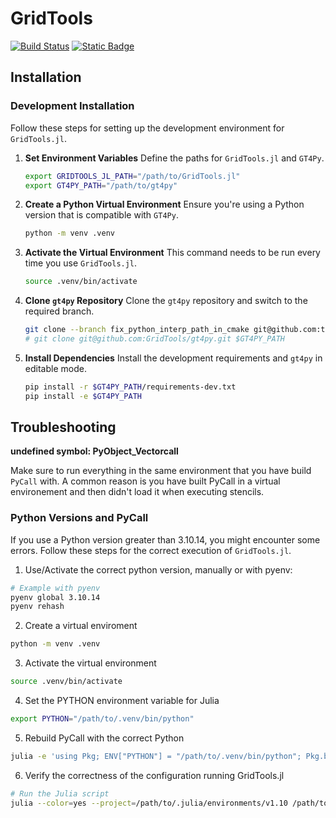 # GridTools

[![Build Status](https://github.com/jeffzwe/GridTools.jl/actions/workflows/CI.yml/badge.svg?branch=main)](https://github.com/jeffzwe/GridTools.jl/actions/workflows/CI.yml?query=branch%3Amain) [![Static Badge](https://img.shields.io/badge/docs-stable-blue.svg)](https://jeffzwe.github.io/GridTools.jl/dev)

## Installation

### Development Installation

Follow these steps for setting up the development environment for `GridTools.jl`.

1. **Set Environment Variables**
   Define the paths for `GridTools.jl` and `GT4Py`.

   ```bash
   export GRIDTOOLS_JL_PATH="/path/to/GridTools.jl"
   export GT4PY_PATH="/path/to/gt4py"
   ```

2. **Create a Python Virtual Environment**
   Ensure you're using a Python version that is compatible with `GT4Py`.

   ```bash
   python -m venv .venv
   ```

3. **Activate the Virtual Environment**
   This command needs to be run every time you use `GridTools.jl`.

   ```bash
   source .venv/bin/activate
   ```

4. **Clone `gt4py` Repository**
   Clone the `gt4py` repository and switch to the required branch.

   ```bash
   git clone --branch fix_python_interp_path_in_cmake git@github.com:tehrengruber/gt4py.git $GT4PY_PATH
   # git clone git@github.com:GridTools/gt4py.git $GT4PY_PATH
   ```

5. **Install Dependencies**
   Install the development requirements and `gt4py` in editable mode.

   ```bash
   pip install -r $GT4PY_PATH/requirements-dev.txt
   pip install -e $GT4PY_PATH
   ```

## Troubleshooting

__undefined symbol: PyObject_Vectorcall__

Make sure to run everything in the same environment that you have build `PyCall` with. A common reason is you have built PyCall in a virtual environement and then didn't load it when executing stencils.

### Python Versions and PyCall

If you use a Python version greater than 3.10.14, you might encounter some errors. Follow these steps for the correct execution of `GridTools.jl`.

1. Use/Activate the correct python version, manually or with pyenv:
```bash
# Example with pyenv
pyenv global 3.10.14
pyenv rehash
```

2. Create a virtual enviroment
```bash
python -m venv .venv
```

3. Activate the virtual environment
```bash
source .venv/bin/activate
```

4. Set the PYTHON environment variable for Julia
```bash
export PYTHON="/path/to/.venv/bin/python"
```

5. Rebuild PyCall with the correct Python
```bash
julia -e 'using Pkg; ENV["PYTHON"] = "/path/to/.venv/bin/python"; Pkg.build("PyCall")'
```

6. Verify the correctness of the configuration running GridTools.jl
```bash
# Run the Julia script
julia --color=yes --project=/path/to/.julia/environments/v1.10 /path/to/GridTools.jl/src/GridTools.jl
```
